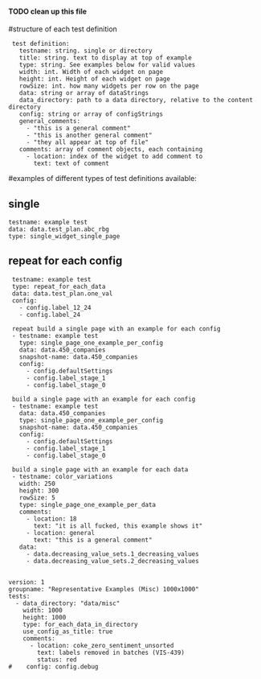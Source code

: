 #### TODO clean up this file

#structure of each test definition

     test definition:
       testname: string. single or directory
       title: string. text to display at top of example
       type: string. See examples below for valid values
       width: int. Width of each widget on page
       height: int. Height of each widget on page
       rowSize: int. how many widgets per row on the page    
       data: string or array of dataStrings
       data_directory: path to a data directory, relative to the content directory
       config: string or array of configStrings
       general_comments: 
         - "this is a general comment"
         - "this is another general comment"
         - "they all appear at top of file"
       comments: array of comment objects, each containing
         - location: index of the widget to add comment to
           text: text of comment
          
#examples of different types of test definitions available:

## single

    testname: example test
    data: data.test_plan.abc_rbg
    type: single_widget_single_page

## repeat for each config

     testname: example test
     type: repeat_for_each_data
     data: data.test_plan.one_val
     config:
       - config.label_12_24
       - config.label_24

     repeat build a single page with an example for each config
     - testname: example test
       type: single_page_one_example_per_config
       data: data.450_companies
       snapshot-name: data.450_companies
       config:
         - config.defaultSettings
         - config.label_stage_1
         - config.label_stage_0
    
     build a single page with an example for each config
     - testname: example test
       data: data.450_companies
       type: single_page_one_example_per_config
       snapshot-name: data.450_companies
       config:
         - config.defaultSettings
         - config.label_stage_1
         - config.label_stage_0

     build a single page with an example for each data
     - testname: color_variations
       width: 250
       height: 300
       rowSize: 5
       type: single_page_one_example_per_data
       comments:
         - location: 18
           text: "it is all fucked, this example shows it"
         - location: general
           text: "this is a general comment"
       data:
         - data.decreasing_value_sets.1_decreasing_values
         - data.decreasing_value_sets.2_decreasing_values
   
    
    version: 1
    groupname: "Representative Examples (Misc) 1000x1000"
    tests:
      - data_directory: "data/misc"
        width: 1000
        height: 1000
        type: for_each_data_in_directory
        use_config_as_title: true
        comments:
          - location: coke_zero_sentiment_unsorted
            text: labels removed in batches (VIS-439)
            status: red
    #    config: config.debug
